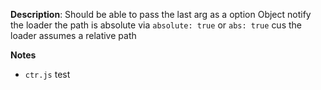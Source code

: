 __Description__: Should be able to pass the last arg as a option Object notify the loader the path is absolute via `absolute: true` or `abs: true` cus the loader assumes a relative path


__Notes__

+ `ctr.js` test
